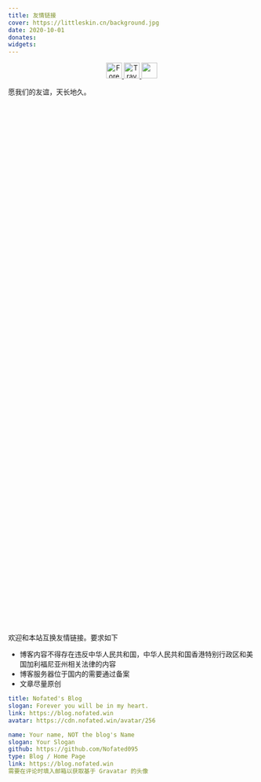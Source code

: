 ```yaml
---
title: 友情链接
cover: https://littleskin.cn/background.jpg
date: 2020-10-01
donates:
widgets:
---
```

<center><a href="https://www.foreverblog.cn/" target="_blank" > <img src="https://img.foreverblog.cn/logo_en_default.png" alt="Forever" style="width:auto;height:32px;"> </a><a href="https://www.travellings.cn/go.html" target="_blank" > <img src="https://www.travellings.cn/assets/logo.svg" alt="Travelling" style="width:auto;height:32px;"> </a> <a href="https://www.foreverblog.cn/go.html" target="_blank"> <img src="https://img.foreverblog.cn/wormhole_2.gif" alt="" style="width:auto;height:32px;" title="穿梭虫洞-随机访问十年之约友链博客"></a></center>

愿我们的友谊，天长地久。
<div class="columns is-multiline">
    <div class="column is-half">
        <div class="card">
            <div class="card-content">
                <div class="media">
                    <div class="media-left">
                        <figure class="image is-48x48">
                            <img src="https://www.libravatar.org/avatar/c9f5cb9429fc2e629c3498128f640b14?s=256">
                        </figure>
                    </div>
                    <div class="media-content">
                        <p class="title is-4">Xiao_Jin</p>
                        <p class="subtitle is-6">Code Changes Life</p>
                    </div>
                </div>
            </div>
            <footer class="card-footer">
                <a target="_blank" href="https://github.com/Jinzhijie" class="card-footer-item">GitHub</a>
                <a target="_blank" href="https://xiaojin233.cn" class="card-footer-item">Home Page</a>
            </footer>
        </div>
    </div>
    <div class="column is-half">
        <div class="card">
            <div class="card-content">
                <div class="media">
                    <div class="media-left">
                        <figure class="image is-48x48">
                            <img src="https://www.libravatar.org/avatar/1e45107097e38e8813f343834dd63f8e?s=256">
                        </figure>
                    </div>
                    <div class="media-content">
                        <p class="title is-4">Restent Ou</p>
                        <p class="subtitle is-6">遇见你是我一生最幸运的事</p>
                    </div>
                </div>
            </div>
            <footer class="card-footer">
                <a target="_blank" href="https://github.com/Restent" class="card-footer-item">GitHub</a>
                <a target="_blank" href="https://blog.restent.win/" class="card-footer-item">Blog</a>
            </footer>
        </div>
    </div>
    <div class="column is-half">
        <div class="card">
            <div class="card-content">
                <div class="media">
                    <div class="media-left">
                        <figure class="image is-48x48">
                            <img src="https://www.libravatar.org/avatar/49b770ffa1083c3f9461b2b8e0514be5?s=256">
                        </figure>
                    </div>
                    <div class="media-content">
                        <p class="title is-4">Cubik</p>
                        <p class="subtitle is-6">RECOMMENDED BY DR.CREATIVE</p>
                    </div>
                </div>
            </div>
            <footer class="card-footer">
                <a target="_blank" href="https://github.com/cubik65536" class="card-footer-item">GitHub</a>
                <a target="_blank" href="https://www.cubik65536.top" class="card-footer-item">Home Page</a>
            </footer>
        </div>
    </div>
    <div class="column is-half">
        <div class="card">
            <div class="card-content">
                <div class="media">
                    <div class="media-left">
                        <figure class="image is-48x48">
                            <img src="https://www.libravatar.org/avatar/d3d2c7c7d4bed80a2304b529de55d4a9?s=256">
                        </figure>
                    </div>
                    <div class="media-content">
                        <p class="title is-4">Mashirl</p>
                        <p class="subtitle is-6">予 世界温柔以待 惟愿 时光静好</p>
                    </div>
                </div>
            </div>
            <footer class="card-footer">
                <a target="_blank" href="https://github.com/Mashirl" class="card-footer-item">GitHub</a>
                <a target="_blank" href="https://mashirl.com" class="card-footer-item">Blog</a>
            </footer>
        </div>
    </div>
    <div class="column is-half">
        <div class="card">
            <div class="card-content">
                <div class="media">
                    <div class="media-left">
                        <figure class="image is-48x48">
                            <img src="https://www.libravatar.org/avatar/3eee0d09ddccea63d72a986732f62539?s=256">
                        </figure>
                    </div>
                    <div class="media-content">
                        <p class="title is-4">冰凌 Sama</p>
                        <p class="subtitle is-6">The stars are not afraid to appear like fireflies.</p>
                    </div>
                </div>
            </div>
            <footer class="card-footer">
                <a target="_blank" href="https://github.com/bingling-sama" class="card-footer-item">GitHub</a>
                <a target="_blank" href="https://blog.booling.cn/" class="card-footer-item">Blog</a>
            </footer>
        </div>
    </div>
    <div class="column is-half">
        <div class="card">
            <div class="card-content">
                <div class="media">
                    <div class="media-left">
                        <figure class="image is-48x48">
                            <img src="https://www.libravatar.org/avatar/636d113ce37111d08f08faee780ce9b8?s=256">
                        </figure>
                    </div>
                    <div class="media-content">
                        <p class="title is-4">Big_Cake</p>
                        <p class="subtitle is-6">也许我们会分别，但我们将永远不会忘记彼此</p>
                    </div>
                </div>
            </div>
            <footer class="card-footer">
                <a target="_blank" href="https://github.com/Big-Cake-jpg" class="card-footer-item">GitHub</a>
                <a target="_blank" href="https://lihaoyu.cn" class="card-footer-item">Blog</a>
            </footer>
        </div>
    </div>
    <div class="column is-half">
        <div class="card">
            <div class="card-content">
                <div class="media">
                    <div class="media-left">
                        <figure class="image is-48x48">
                            <img src="https://www.libravatar.org/avatar/196abee62a3e3a029238026c0a5369ff?s=256">
                        </figure>
                    </div>
                    <div class="media-content">
                        <p class="title is-4">CharlieYu</p>
                        <p class="subtitle is-6">是一个正太 ฅ’ω’ฅ</p>
                    </div>
                </div>
            </div>
            <footer class="card-footer">
                <a target="_blank" href="https://github.com/CharlieYu4994" class="card-footer-item">GitHub</a>
                <a target="_blank" href="https://blog.charlie.moe" class="card-footer-item">Blog</a>
            </footer>
        </div>
    </div>
    <div class="column is-half">
        <div class="card">
            <div class="card-content">
                <div class="media">
                    <div class="media-left">
                        <figure class="image is-48x48">
                            <img src="https://blog.smallxu.com/g.jpg">
                        </figure>
                    </div>
                    <div class="media-content">
                        <p class="title is-4">逆风</p>
                        <p class="subtitle is-6">一个 00 后的个人博客</p>
                    </div>
                </div>
            </div>
            <footer class="card-footer">
                <a target="_blank" href="https://github.com/1264822519" class="card-footer-item">GitHub</a>
                <a target="_blank" href="https://blog.smallxu.com/" class="card-footer-item">Blog</a>
            </footer>
        </div>
    </div>
    <div class="column is-half">
        <div class="card">
            <div class="card-content">
                <div class="media">
                    <div class="media-left">
                        <figure class="image is-48x48">
                            <img src="https://www.libravatar.org/avatar/ad7ded0769418df3d9ab71edeb94820c?s=256">
                        </figure>
                    </div>
                    <div class="media-content">
                        <p class="title is-4">一刀斩</p>
                        <p class="subtitle is-6">是一刀受哒</p>
                    </div>
                </div>
            </div>
            <footer class="card-footer">
                <a target="_blank" href="https://github.com/YidaozhanYa" class="card-footer-item">GitHub</a>
                <a target="_blank" href="https://blog.yidaozhan.top/" class="card-footer-item">Blog</a>
            </footer>
        </div>
    </div>
    <div class="column is-half">
        <div class="card">
            <div class="card-content">
                <div class="media">
                    <div class="media-left">
                        <figure class="image is-48x48">
                            <img src="https://www.libravatar.org/avatar/bf63bd3875e4d9129eef17f5ecb348c1?s=256">
                        </figure>
                    </div>
                    <div class="media-content">
                        <p class="title is-4">Ghost_chu</p>
                        <p class="subtitle is-6">一只咸鱼</p>
                    </div>
                </div>
            </div>
            <footer class="card-footer">
                <a target="_blank" href="https://github.com/Ghost-chu" class="card-footer-item">GitHub</a>
                <a target="_blank" href="https://www.ghostchu.com/" class="card-footer-item">Blog</a>
            </footer>
        </div>
    </div>
    <div class="column is-half">
        <div class="card">
            <div class="card-content">
                <div class="media">
                    <div class="media-left">
                        <figure class="image is-48x48">
                            <img src="https://www.libravatar.org/avatar/c8d6d751b5e0a5ec94752f7744993259?s=256">
                        </figure>
                    </div>
                    <div class="media-content">
                        <p class="title is-4">Lemon Pig</p>
                        <p class="subtitle is-6">一位柚子厨</p>
                    </div>
                </div>
            </div>
            <footer class="card-footer">
                <a target="_blank" href="https://github.com/lemonchu" class="card-footer-item">GitHub</a>
                <a target="_blank" href="https://www.lemonpig.cn/" class="card-footer-item">Blog</a>
            </footer>
        </div>
    </div>
    <div class="column is-half">
        <div class="card">
            <div class="card-content">
                <div class="media">
                    <div class="media-left">
                        <figure class="image is-48x48">
                            <img src="https://www.libravatar.org/avatar/bedbc698e8dbf819a84b440b9ad0ee8e?s=256">
                        </figure>
                    </div>
                    <div class="media-content">
                        <p class="title is-4">Misaka13514</p>
                        <p class="subtitle is-6">欠陥電気の摸鱼小池</p>
                    </div>
                </div>
            </div>
            <footer class="card-footer">
                <a target="_blank" href="https://github.com/Misaka13514" class="card-footer-item">GitHub</a>
                <a target="_blank" href="https://blog.atri.tk/" class="card-footer-item">Blog</a>
            </footer>
        </div>
    </div>
    <div class="column is-half">
        <div class="card">
            <div class="card-content">
                <div class="media">
                    <div class="media-left">
                        <figure class="image is-48x48">
                            <img src="https://www.microcharon.top/usr/themes/handsome/assets/img/avatar-gl.webp">
                        </figure>
                    </div>
                    <div class="media-content">
                        <p class="title is-4">Microcharon</p>
                        <p class="subtitle is-6">The Way of Developer</p>
                    </div>
                </div>
            </div>
            <footer class="card-footer">
                <a target="_blank" href="https://github.com/MicroCharon" class="card-footer-item">GitHub</a>
                <a target="_blank" href="https://www.microcharon.top" class="card-footer-item">Blog</a>
            </footer>
        </div>
    </div>
    <div class="column is-half">
        <div class="card">
            <div class="card-content">
                <div class="media">
                    <div class="media-left">
                        <figure class="image is-48x48">
                            <img src="https://www.libravatar.org/avatar/170f769e928868c3e7043655faa06b4b?s=256">
                        </figure>
                    </div>
                    <div class="media-content">
                        <p class="title is-4">Bill50han</p>
                        <p class="subtitle is-6">x86，Windows 内核与乐理爱好者</p>
                    </div>
                </div>
            </div>
            <footer class="card-footer">
                <a target="_blank" href="https://github.com/Bill50han" class="card-footer-item">GitHub</a>
                <a target="_blank" href="https://www.tyatt.top/" class="card-footer-item">Blog</a>
            </footer>
        </div>
    </div>
    <div class="column is-half">
        <div class="card">
            <div class="card-content">
                <div class="media">
                    <div class="media-left">
                        <figure class="image is-48x48">
                            <img src="https://img10.360buyimg.com/ddimg/jfs/t1/214940/28/13992/13695/622039e0E8283ea56/6176b9c35f4d60ab.webp">
                        </figure>
                    </div>
                    <div class="media-content">
                        <p class="title is-4">苏卡卡</p>
                        <p class="subtitle is-6">童话只美在真实却从不续写</p>
                    </div>
                </div>
            </div>
            <footer class="card-footer">
                <a target="_blank" href="https://github.com/SukkaW" class="card-footer-item">GitHub</a>
                <a target="_blank" href="https://blog.skk.moe/" class="card-footer-item">Blog</a>
            </footer>
        </div>
    </div>
    <div class="column is-half">
        <div class="card">
            <div class="card-content">
                <div class="media">
                    <div class="media-left">
                        <figure class="image is-48x48">
                            <img src="https://www.libravatar.org/avatar/e012f03ca2890fe724a3e9b1030117b3?s=256">
                        </figure>
                    </div>
                    <div class="media-content">
                        <p class="title is-4">晓空</p>
                        <p class="subtitle is-6">探索更大的世界</p>
                    </div>
                </div>
            </div>
            <footer class="card-footer">
                <a target="_blank" href="https://github.com/kjzh001" class="card-footer-item">GitHub</a>
                <a target="_blank" href="https://blog.moeworld.tech/" class="card-footer-item">Blog</a>
            </footer>
        </div>
    </div>
    <div class="column is-half">
        <div class="card">
            <div class="card-content">
                <div class="media">
                    <div class="media-left">
                        <figure class="image is-48x48">
                            <img src="https://www.libravatar.org/avatar/9116fc3de8f9a46668beb1a6b7dbcbcd?s=256">
                        </figure>
                    </div>
                    <div class="media-content">
                        <p class="title is-4">iVampireSP</p>
                        <p class="subtitle is-6">用初次相遇与你定下这份永恒的誓约。</p>
                    </div>
                </div>
            </div>
            <footer class="card-footer">
                <a target="_blank" href="https://github.com/iVampireSP" class="card-footer-item">GitHub</a>
                <a target="_blank" href="https://ivampiresp.com/" class="card-footer-item">Blog</a>
            </footer>
        </div>
    </div>
    <div class="column is-half">
        <div class="card">
            <div class="card-content">
                <div class="media">
                    <div class="media-left">
                        <figure class="image is-48x48">
                            <img src="https://www.libravatar.org/avatar/ab0c494c3f7aa6d5767f3fd2579cb389?s=256">
                        </figure>
                    </div>
                    <div class="media-content">
                        <p class="title is-4">Steven Qiu</p>
                        <p class="subtitle is-6">愿你有一天，能与你最重要的人重逢</p>
                    </div>
                </div>
            </div>
            <footer class="card-footer">
                <a target="_blank" href="https://github.com/tnqzh123" class="card-footer-item">GitHub</a>
                <a target="_blank" href="https://www.littleqiu.net/" class="card-footer-item">Blog</a>
            </footer>
        </div>
    </div>
    <div class="column is-half">
        <div class="card">
            <div class="card-content">
                <div class="media">
                    <div class="media-left">
                        <figure class="image is-48x48">
                            <img src="https://www.libravatar.org/avatar/e4214be73f945d41417be4475de05c82?s=256">
                        </figure>
                    </div>
                    <div class="media-content">
                        <p class="title is-4">肥猪qwq</p>
                        <p class="subtitle is-6">一定是最可爱的猪猪！</p>
                    </div>
                </div>
            </div>
            <footer class="card-footer">
                <a target="_blank" href="https://github.com/feizhuqwq" class="card-footer-item">GitHub</a>
                <a target="_blank" href="https://www.feizhuqwq.com/" class="card-footer-item">Home Page</a>
            </footer>
        </div>
    </div>
    <div class="column is-half">
        <div class="card">
            <div class="card-content">
                <div class="media">
                    <div class="media-left">
                        <figure class="image is-48x48">
                            <img src="https://www.libravatar.org/avatar/234af860391c8cfaf2def3752205fff2?s=256">
                        </figure>
                    </div>
                    <div class="media-content">
                        <p class="title is-4">失迹</p>
                        <p class="subtitle is-6">猫与茶与代码与你</p>
                    </div>
                </div>
            </div>
            <footer class="card-footer">
                <a target="_blank" href="https://github.com/Mitr-yuzr" class="card-footer-item">GitHub</a>
                <a target="_blank" href="https://reincarnatey.net" class="card-footer-item">Home Page</a>
            </footer>
        </div>
    </div>
    <div class="column is-half">
        <div class="card">
            <div class="card-content">
                <div class="media">
                    <div class="media-left">
                        <figure class="image is-48x48">
                            <img src="https://www.libravatar.org/avatar/e7247de5dc94382033c4368c136a28a7?s=256">
                        </figure>
                    </div>
                    <div class="media-content">
                        <p class="title is-4">Celia</p>
                        <p class="subtitle is-6">读万卷书 行万里路</p>
                    </div>
                </div>
            </div>
            <footer class="card-footer">
                <a target="_blank" href="https://github.com/liangchuxin" class="card-footer-item">GitHub</a>
                <a target="_blank" href="https://blog.becomingcelia.com/" class="card-footer-item">Blog</a>
            </footer>
        </div>
    </div>
    <div class="column is-half">
        <div class="card">
            <div class="card-content">
                <div class="media">
                    <div class="media-left">
                        <figure class="image is-48x48">
                            <img src="https://www.libravatar.org/avatar/fd5d1b5f38c357ccf6a3f144840b4bf7?s=256">
                        </figure>
                    </div>
                    <div class="media-content">
                        <p class="title is-4">wc215</p>
                        <p class="subtitle is-6">音乐-软件-探索</p>
                    </div>
                </div>
            </div>
            <footer class="card-footer">
                <a target="_blank" href="https://github.com/wc915760215" class="card-footer-item">GitHub</a>
                <a target="_blank" href="http://wc215.byethost10.com/" class="card-footer-item">Blog</a>
            </footer>
        </div>
    </div>
    <div class="column is-half">
        <div class="card">
            <div class="card-content">
                <div class="media">
                    <div class="media-left">
                        <figure class="image is-48x48">
                            <img src="https://shuiyunxc.github.io/images/avatar.png">
                        </figure>
                    </div>
                    <div class="media-content">
                        <p class="title is-4">独行秀才</p>
                        <p class="subtitle is-6">专注于黑苹果安装维护</p>
                    </div>
                </div>
            </div>
            <footer class="card-footer">
                <a target="_blank" href="https://github.com/shuiyunxc" class="card-footer-item">GitHub</a>
                <a target="_blank" href="https://shuiyunxc.github.io/" class="card-footer-item">Blog</a>
            </footer>
        </div>
    </div>
    <div class="column is-half">
        <div class="card">
            <div class="card-content">
                <div class="media">
                    <div class="media-left">
                        <figure class="image is-48x48">
                            <img src="https://www.libravatar.org/avatar/8379cb0cdda910c770a4b53d846b711e?s=256">
                        </figure>
                    </div>
                    <div class="media-content">
                        <p class="title is-4">かわいそうな私</p>
                        <p class="subtitle is-6">一个不务正业的小学生～</p>
                    </div>
                </div>
            </div>
            <footer class="card-footer">
                <a target="_blank" href="https://github.com/Niko-Karen" class="card-footer-item">GitHub</a>
                <a target="_blank" href="https://www.nikoblog.top/" class="card-footer-item">Blog</a>
            </footer>
        </div>
    </div>
    <div class="column is-half">
        <div class="card">
            <div class="card-content">
                <div class="media">
                    <div class="media-left">
                        <figure class="image is-48x48">
                            <img src="https://q1.qlogo.cn/g?b=qq&nk=3327223191&s=100">
                        </figure>
                    </div>
                    <div class="media-content">
                        <p class="title is-4">Niute Fony</p>
                        <p class="subtitle is-6">一个屑初三生的博客~</p>
                    </div>
                </div>
            </div>
            <footer class="card-footer">
                <a target="_blank" href="https://github.com/NiuFuyu855" class="card-footer-item">GitHub</a>
                <a target="_blank" href="https://off.cx/" class="card-footer-item">Blog</a>
            </footer>
        </div>
    </div>
    <div class="column is-half">
        <div class="card">
            <div class="card-content">
                <div class="media">
                    <div class="media-left">
                        <figure class="image is-48x48">
                            <img src="https://www.libravatar.org/avatar/4a582040fd6563802b7c80c449a5ff7d?s=256">
                        </figure>
                    </div>
                    <div class="media-content">
                        <p class="title is-4">XieXiLin</p>
                        <p class="subtitle is-6">一个屑初三生</p>
                    </div>
                </div>
            </div>
            <footer class="card-footer">
                <a target="_blank" href="https://github.com/XieXiLin3" class="card-footer-item">GitHub</a>
                <a target="_blank" href="https://www.xiexilin.cn/" class="card-footer-item">Home Page</a>
            </footer>
        </div>
    </div>
    <div class="column is-half">
        <div class="card">
            <div class="card-content">
                <div class="media">
                    <div class="media-left">
                        <figure class="image is-48x48">
                            <img src="https://cravatar.cn/avatar/5ebd9de183e6a8aefc891b9a45e31ef1?s=256">
                        </figure>
                    </div>
                    <div class="media-content">
                        <p class="title is-4">DavidYR</p>
                        <p class="subtitle is-6">一个屑医学生</p>
                    </div>
                </div>
            </div>
            <footer class="card-footer">
                <a target="_blank" href="https://github.com/david222ddd" class="card-footer-item">GitHub</a>
                <a target="_blank" href="https://www.david03.top/" class="card-footer-item">Blog</a>
            </footer>
        </div>
    </div>
</div>

欢迎和本站互换友情链接。要求如下

- 博客内容不得存在违反中华人民共和国，中华人民共和国香港特别行政区和美国加利福尼亚州相关法律的内容
- 博客服务器位于国内的需要通过备案
- 文章尽量原创

``` yaml 我的站点信息
title: Nofated's Blog
slogan: Forever you will be in my heart.
link: https://blog.nofated.win
avatar: https://cdn.nofated.win/avatar/256
```

``` yaml 你需要提供以下信息
name: Your name, NOT the blog's Name
slogan: Your Slogan
github: https://github.com/Nofated095
type: Blog / Home Page
link: https://blog.nofated.win
需要在评论时填入邮箱以获取基于 Gravatar 的头像
```
